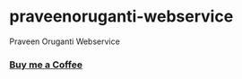 # praveenoruganti-webservice
 Praveen Oruganti Webservice

### [Buy me a Coffee](http://bit.ly/2WryDT8)
